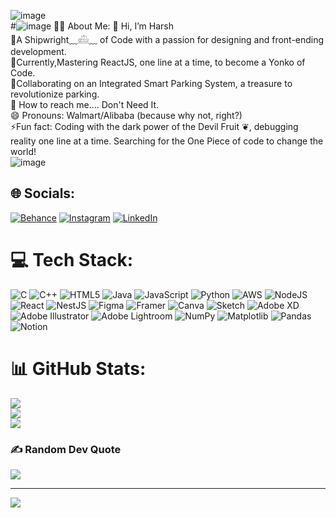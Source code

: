 ![image](https://github.com/user-attachments/assets/efabcb05-7d11-497e-8b50-acba9aed6782) <br>
#![image](https://github.com/user-attachments/assets/73db2e66-18e5-41dd-9513-6b23ab74421d)
 🏴‍☠️ About Me:
👒 Hi, I’m Harsh<br>👀A Shipwright﹏𓊝﹏ of Code with a passion for designing and front-ending development.<br>🌱Currently,Mastering ReactJS, one line at a time, to become a Yonko of Code.<br>💞️Collaborating on an Integrated Smart Parking System, a treasure to revolutionize parking.<br>🧭 How to reach me.... Don't Need It.<br>😄  Pronouns: Walmart/Alibaba (because why not, right?)<br>⚡Fun fact: Coding with the dark power of the Devil Fruit ❦︎, debugging reality one line at a time. Searching for the One Piece of code to change the world!<br>![image](https://github.com/user-attachments/assets/bdd37221-760d-4bc4-a61b-d718adbc3f30)


## 🌐 Socials:
[![Behance](https://img.shields.io/badge/Behance-1769ff?logo=behance&logoColor=white)](https://behance.net/https://www.behance.net/abhirajput31) [![Instagram](https://img.shields.io/badge/Instagram-%23E4405F.svg?logo=Instagram&logoColor=white)](https://instagram.com/https://www.instagram.com/harrsh.01/) [![LinkedIn](https://img.shields.io/badge/LinkedIn-%230077B5.svg?logo=linkedin&logoColor=white)](https://linkedin.com/in/https://in.linkedin.com/in/harsh-bhadoria-260199254) 

# 💻 Tech Stack:
![C](https://img.shields.io/badge/c-%2300599C.svg?style=for-the-badge&logo=c&logoColor=white) ![C++](https://img.shields.io/badge/c++-%2300599C.svg?style=for-the-badge&logo=c%2B%2B&logoColor=white) ![HTML5](https://img.shields.io/badge/html5-%23E34F26.svg?style=for-the-badge&logo=html5&logoColor=white) ![Java](https://img.shields.io/badge/java-%23ED8B00.svg?style=for-the-badge&logo=openjdk&logoColor=white) ![JavaScript](https://img.shields.io/badge/javascript-%23323330.svg?style=for-the-badge&logo=javascript&logoColor=%23F7DF1E) ![Python](https://img.shields.io/badge/python-3670A0?style=for-the-badge&logo=python&logoColor=ffdd54) ![AWS](https://img.shields.io/badge/AWS-%23FF9900.svg?style=for-the-badge&logo=amazon-aws&logoColor=white) ![NodeJS](https://img.shields.io/badge/node.js-6DA55F?style=for-the-badge&logo=node.js&logoColor=white) ![React](https://img.shields.io/badge/react-%2320232a.svg?style=for-the-badge&logo=react&logoColor=%2361DAFB) ![NestJS](https://img.shields.io/badge/nestjs-%23E0234E.svg?style=for-the-badge&logo=nestjs&logoColor=white) ![Figma](https://img.shields.io/badge/figma-%23F24E1E.svg?style=for-the-badge&logo=figma&logoColor=white) ![Framer](https://img.shields.io/badge/Framer-black?style=for-the-badge&logo=framer&logoColor=blue) ![Canva](https://img.shields.io/badge/Canva-%2300C4CC.svg?style=for-the-badge&logo=Canva&logoColor=white) ![Sketch](https://img.shields.io/badge/Sketch-FFB387?style=for-the-badge&logo=sketch&logoColor=black) ![Adobe XD](https://img.shields.io/badge/Adobe%20XD-470137?style=for-the-badge&logo=Adobe%20XD&logoColor=#FF61F6) ![Adobe Illustrator](https://img.shields.io/badge/adobe%20illustrator-%23FF9A00.svg?style=for-the-badge&logo=adobe%20illustrator&logoColor=white) ![Adobe Lightroom](https://img.shields.io/badge/Adobe%20Lightroom-31A8FF.svg?style=for-the-badge&logo=Adobe%20Lightroom&logoColor=white) ![NumPy](https://img.shields.io/badge/numpy-%23013243.svg?style=for-the-badge&logo=numpy&logoColor=white) ![Matplotlib](https://img.shields.io/badge/Matplotlib-%23ffffff.svg?style=for-the-badge&logo=Matplotlib&logoColor=black) ![Pandas](https://img.shields.io/badge/pandas-%23150458.svg?style=for-the-badge&logo=pandas&logoColor=white) ![Notion](https://img.shields.io/badge/Notion-%23000000.svg?style=for-the-badge&logo=notion&logoColor=white)
# 📊 GitHub Stats:
![](https://github-readme-stats.vercel.app/api?username=harshbhadoria&theme=dark&hide_border=false&include_all_commits=true&count_private=false)<br/>
![](https://github-readme-streak-stats.herokuapp.com/?user=harshbhadoria&theme=dark&hide_border=false)<br/>
![](https://github-readme-stats.vercel.app/api/top-langs/?username=harshbhadoria&theme=dark&hide_border=false&include_all_commits=true&count_private=false&layout=compact)

### ✍️ Random Dev Quote
![](https://quotes-github-readme.vercel.app/api?type=horizontal&theme=radical)

---
[![](https://visitcount.itsvg.in/api?id=harshbhadoria&icon=0&color=0)](https://visitcount.itsvg.in)

<!-- Proudly created with GPRM ( https://gprm.itsvg.in ) -->
